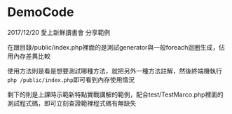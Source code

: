 # DemoCode
2017/12/20 愛上新鮮讀書會 分享範例

在跟目錄/public/index.php裡面的是測試generator與一般foreach迴圈生成，佔用內存差異比較

使用方法則是看是想要測試哪種方法，就把另外一種方法註解，然後終端機執行```php /public/index.php```即可看到內存使用情況

剩下的則是上課時示範新特點實戰講解的範例，配合test/TestMarco.php裡面的測試程式碼，即可立刻查證範裡程式碼有無缺失
